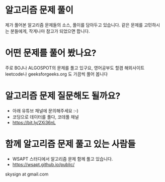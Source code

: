 # 알고리즘 문제 풀이
제가 풀어본 알고리즘 문제들의 소스, 풀이를 담아두고 있습니다.
같은 문제를 고민하시는 분들에게, 작게나마 참고가 되었으면 합니다.

# 어떤 문제를 풀어 봤나요?
주로 BOJ나 ALGOSPOT의 문제를 풀고 있구요, 영어공부도 할겸 해외사이트 leetcode나 geeksforgeeks.org 도 가끔씩 풀어 봅니다

# 알고리즘 문제 질문해도 될까요?
- 아래 유튜브 채널에 문의해주세요 :-)
- 코딩으로 데이터를 풀다, 코데풀 채널
- https://bit.ly/2Xi36nL

# 함께 알고리즘 문제 풀고 있는 사람들
- WSAPT 스터디에서 알고리즘 문제 함께 풀고 있습니다.
- https://wsapt.github.io/public/

skysign at gmail.com
